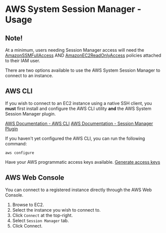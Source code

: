 # AWS System Session Manager - Usage

## Note!

At a minimum, users needing Session Manager access will need the [AmazonSSMFullAccess](https://us-east-1.console.aws.amazon.com/iam/home#/policies/arn:aws:iam::aws:policy/AmazonSSMFullAccess$jsonEditor) AND [AmazonEC2ReadOnlyAccess](https://us-east-1.console.aws.amazon.com/iam/home#/policies/arn:aws:iam::aws:policy/AmazonEC2ReadOnlyAccess$serviceLevelSummary) policies attached to their IAM user.

There are two options available to use the AWS System Session Manager to connect to an instance.

## AWS CLI

If you wish to connect to an EC2 instance using a native SSH client, you **must** first install and configure the AWS CLI utility **and** the AWS System Session Manager plugin.

[AWS Documentation - AWS CLI](https://docs.aws.amazon.com/cli/latest/userguide/getting-started-install.html)
[AWS Documentation - Session Manager Plugin](https://docs.aws.amazon.com/systems-manager/latest/userguide/session-manager-working-with-install-plugin.html#install-plugin-windows)

If you haven't yet configured the AWS CLI, you can run the following command:

`aws configure`

Have your AWS programmatic access keys available. [Generate access keys](https://docs.aws.amazon.com/IAM/latest/UserGuide/id_credentials_access-keys.html#Using_CreateAccessKey)

## AWS Web Console

You can connect to a registered instance directly through the AWS Web Console.

1. Browse to EC2.
2. Select the instance you wish to connect to.
3. Click `Connect` at the top-right.
4. Select `Session Manager` tab.
5. Click Connect. 
